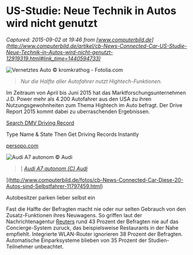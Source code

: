 # US-Studie: Neue Technik in Autos wird nicht genutzt

_Captured: 2015-09-02 at 19:46 from [www.computerbild.de](http://www.computerbild.de/artikel/cb-News-Connected-Car-US-Studie-Neue-Technik-in-Autos-wird-nicht-genutzt-12919319.html#link_time=1440594733)_

![Vernetztes Auto © kromkrathog - Fotolia.com](http://i.computer-bild.de/imgs/6/8/9/4/3/1/7/Vernetztes-Auto-658x370-b7f60477dec6b4fd.jpg)

> _Nur die Halfte aller Autofahrer nutzt Hightech-Funktionen._

Im Zeitraum von April bis Juni 2015 hat das Marktforschungsunternehmen J.D. Power mehr als 4.200 Autofahrer aus den USA zu ihren Nutzungsgewohnheiten zum Thema Hightech im Auto befragt. Der Drive Report 2015 kommt dabei zu uberraschenden Ergebnissen.

[Search DMV Driving Record](http://www.computerbild.de/aclk?sa=l&ai=CPhcWCkTnVeXaFsH99QWRhI_oA6TB9vUG1PvX4c0CwI23ARABIIK_lglgyQagAbz67s8DyAEBqAMByAPDBKoEyQFP0El72ACESTVO3TUj6eGc6D7hDv1cFDXqjDEdHAAv7SlhX3awrGi3KH2vJCZVW8PtOlnxbiNDjybx7_n4iTaEgGimxCrR54Cvqojyk38uFwberlBrAzDpgHLh8xjBR5jfSmEbqjwYYzTFOyQZz439qjiWljsF64HF9gSK_4CfGdaeaQKjG9V1hAm2nw-SKFoqUTOnV2pSe6o8aLcL7iWGT3pE-7UEvgqBroYVSYfr_8YhcluFWCIzVHFmRtFBzVZjsB22sKo-Gy-AB6yFkTCoB6a-G9gHAQ&num=1&sig=AOD64_1WzUxtFdG_wIsH50op-uhDlgiJnw&client=ca-pub-4347119884249993&adurl=http://persopo.com%3Futm_source%3Dgoogle%26utm_medium%3Dcpc%26utm_campaign%3D89567027108%26utm_term%3Droad%2520test%26utm_content%3Dwww.computerbild.de)

Type Name & State Then Get Driving Records Instantly

[persopo.com](http://www.computerbild.de/aclk?sa=l&ai=CPhcWCkTnVeXaFsH99QWRhI_oA6TB9vUG1PvX4c0CwI23ARABIIK_lglgyQagAbz67s8DyAEBqAMByAPDBKoEyQFP0El72ACESTVO3TUj6eGc6D7hDv1cFDXqjDEdHAAv7SlhX3awrGi3KH2vJCZVW8PtOlnxbiNDjybx7_n4iTaEgGimxCrR54Cvqojyk38uFwberlBrAzDpgHLh8xjBR5jfSmEbqjwYYzTFOyQZz439qjiWljsF64HF9gSK_4CfGdaeaQKjG9V1hAm2nw-SKFoqUTOnV2pSe6o8aLcL7iWGT3pE-7UEvgqBroYVSYfr_8YhcluFWCIzVHFmRtFBzVZjsB22sKo-Gy-AB6yFkTCoB6a-G9gHAQ&num=1&sig=AOD64_1WzUxtFdG_wIsH50op-uhDlgiJnw&client=ca-pub-4347119884249993&adurl=http://persopo.com%3Futm_source%3Dgoogle%26utm_medium%3Dcpc%26utm_campaign%3D89567027108%26utm_term%3Droad%2520test%26utm_content%3Dwww.computerbild.de)

![Audi A7 autonom © Audi](http://i.computer-bild.de/imgs/6/4/7/8/9/7/6/Audi-A7-autonom-658x370-684118d8ff5bf793.jpg)

>[ _[Audi A7 autonom (C) Audi](http://www.computerbild.de/fotos/cb-News-Connected-Car-Diese-20-Autos-sind-Selbstfahrer-11797459.html)_

](http://www.computerbild.de/fotos/cb-News-Connected-Car-Diese-20-Autos-sind-Selbstfahrer-11797459.html)

Autobesitzer parken lieber selbst ein

Fast die Halfte der Befragten macht nie oder nur selten Gebrauch von den Zusatz-Funktionen ihres Neuwagens. So griffen laut der Nachrichtenagentur [Reuters](http://www.reuters.com/article/2015/08/25/us-autos-tech-idUSKCN0QU25B20150825) rund 43 Prozent der Befragten nie auf das Concierge-System zuruck, das beispielsweise Restaurants in der Nahe empfiehlt. Integrierte WLAN-Router ignorieren 38 Prozent der Befragten. Automatische Einparksysteme blieben von 35 Prozent der Studien-Teilnehmer unbeachtet.
